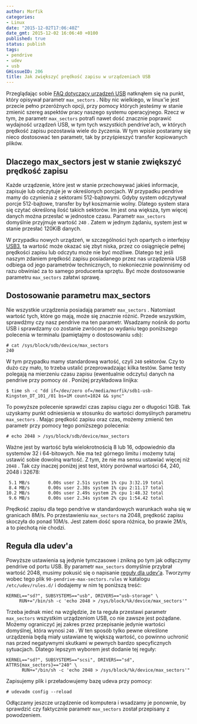 ```yaml
---
author: Morfik
categories:
- Linux
date: "2015-12-02T17:06:40Z"
date_gmt: 2015-12-02 16:06:40 +0100
published: true
status: publish
tags:
- pendrive
- udev
- usb
GHissueID: 206
title: Jak zwiększyć prędkość zapisu w urządzeniach USB
---
```


Przeglądając sobie [FAQ dotyczący urządzeń USB](http://www.linux-usb.org/FAQ.html) natknąłem się na
punkt, który opisywał parametr `max_sectors` . Niby nic wielkiego, w linux'ie jest przecie pełno
przeróżnych opcji, przy pomocy których jesteśmy w stanie zmienić szereg aspektów pracy naszego
systemu operacyjnego. Rzecz w tym, że parametr `max_sectors` potrafi nawet dość znacznie poprawić
wydajność urządzeń USB, w tym tych wszystkich pendrive'ach, w których prędkość zapisu pozostawia
wiele do życzenia. W tym wpisie postaramy się nieco dostosować ten parametr, tak by przyśpieszyć
transfer kopiowanych plików.

<!--more-->
## Dlaczego max\_sectors jest w stanie zwiększyć prędkość zapisu

Każde urządzenie, które jest w stanie przechowywać jakieś informacje, zapisuje lub odczytuje je w
określonych porcjach. W przypadku pendrive mamy do czynienia z sektorami 512-bajtowymi. Gdyby system
odczytywał porcje 512-bajtowe, transfer by był koszmarnie wolny. Dlatego system stara się czytać
określoną ilość takich sektorów. Im jest ona większa, tym więcej danych można przesłać w jednostce
czasu. Parametr `max_sectors` domyślnie przyjmuje wartość `240` . Zatem w jednym żądaniu, system
jest w stanie przesłać 120KiB danych.

W przypadku nowych urządzeń, w szczególności tych opartych o interfejsy
[USB3](https://pl.wikipedia.org/wiki/Universal_Serial_Bus), ta wartość może okazać się zbyt niska,
przez co osiągnięcie pełnej prędkości zapisu lub odczytu może nie być możliwe. Dlatego też jeśli
naszym zdaniem prędkość zapisu posiadanego przez nas urządzenia USB odbiega od jego parametrów
technicznych, to niekoniecznie powinniśmy od razu obwiniać za to samego producenta sprzętu. Być może
dostosowanie parametru `max_sectors` załatwi sprawę.

## Dostosowanie parametru max\_sectors

Nie wszystkie urządzenia posiadają parametr `max_sectors` . Natomiast wartość tych, które go mają,
może się znacznie różnić. Przede wszystkim, sprawdźmy czy nasz pendrive ma ten parametr. Wsadzamy
nośnik do portu USB i sprawdzamy co zostanie zwrócone po wydaniu tego poniższego polecenia w
terminalu (pamiętajmy o dostosowaniu `sdb`):

    # cat /sys/block/sdb/device/max_sectors
    240

W tym przypadku mamy standardową wartość, czyli `240` sektorów. Czy to dużo czy mało, to trzeba
ustalić przeprowadzając kilka testów. Same testy polegają na mierzeniu czasu zapisu (ewentualnie
odczytu) danych na pendrive przy pomocy `dd` . Poniżej przykładowa
    linijka:

    $ time sh -c "dd if=/dev/zero of=/media/morfik/sdb1-usb-Kingston_DT_101_/01 bs=1M count=1024 && sync"

To powyższe polecenie sprawdzi czas zapisu ciągu zer o długości 1GiB. Tak uzyskamy punkt odniesienia
w stosunku do wartości domyślnych parametru `max_sectors` . Mając prędkość zapisu oraz czas, możemy
zmienić ten parametr przy pomocy tego poniższego polecenia:

    # echo 2048 > /sys/block/sdb/device/max_sectors

Ważne jest by wartość była wielokrotnością 8 lub 16, odpowiednio dla systemów 32 i 64-bitowych. Nie
ma też górnego limitu i możemy tutaj ustawić sobie dowolną wartość. Z tym, że nie ma sensu ustawiać
więcej niż `2048` . Tak czy inaczej poniżej jest test, który porównał wartości 64, 240, 2048 i
32678:

     5.1 MB/s       0.00s user 2.51s system 1% cpu 3:32.19 total
     8.4 MB/s       0.00s user 2.38s system 1% cpu 2:11.17 total
    10.2 MB/s       0.00s user 2.49s system 2% cpu 1:48.32 total
     9.6 MB/s       0.00s user 2.34s system 2% cpu 1:54.42 total

Prędkość zapisu dla tego pendrive w standardowych warunkach waha się w granicach 8M/s. Po
przestawieniu `max_sectors` na 2048, prędkość zapisu skoczyła do ponad 10M/s. Jest zatem dość spora
różnica, bo prawie 2M/s, a to piechotą nie chodzi.

## Reguła dla udev'a

Powyższe ustawienia są jedynie tymczasowe i znikną po tym jak odłączymy pendrive od portu USB. By
parametr `max_sectors` domyślnie przybrał wartość 2048, musimy pokusić się o napisanie [reguły dla
udev'a](/post/udev-czyli-jak-pisac-reguly-dla-urzadzen/). Tworzymy wobec tego plik
`90-pendrive-max-sectors.rules` w katalogu `/etc/udev/rules.d/` i dodajemy w nim tę poniższą treść:

    KERNEL=="sd?", SUBSYSTEMS=="usb", DRIVERS=="usb-storage" \
         RUN+="/bin/sh -c 'echo 2048 > /sys/block/%k/device/max_sectors'"

Trzeba jednak mieć na względzie, że ta reguła przestawi parametr `max_sectors` wszystkim urządzeniom
USB, co nie zawsze jest pożądane. Możemy ograniczyć jej zakres przez przepisanie jedynie wartości
domyślnej, która wynosi `240` . W ten sposób tylko pewne określone urządzenia będą miały ustawiane
tę większą wartość, co powinno uchronić nas przed negatywnymi skutkami w pewnych bardzo
specyficznych sytuacjach. Dlatego lepszym wyborem jest dodanie tej reguły:

    KERNEL=="sd?", SUBSYSTEMS=="scsi", DRIVERS=="sd", ATTRS{max_sectors}=="240" \
          RUN+="/bin/sh -c 'echo 2048 > /sys/block/%k/device/max_sectors'"

Zapisujemy plik i przeładowujemy bazę udeva przy pomocy:

    # udevadm config --reload

Odłączamy jeszcze urządzenie od komputera i wsadzamy je ponownie, by sprawdzić czy faktycznie
parametr `max_sectors` został przepisany z powodzeniem.

